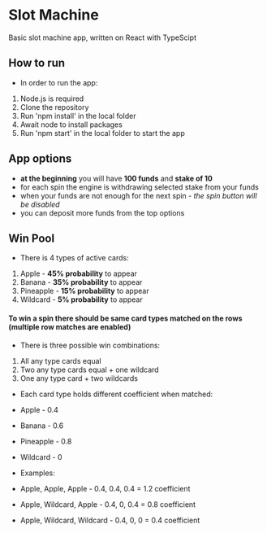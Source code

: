 # Slot Machine

Basic slot machine app, written on React with TypeScipt

## How to run

 * In order to run the app:
  1. Node.js is required
  1. Clone the repository
  1. Run 'npm install' in the local folder
  1. Await node to install packages
  1. Run 'npm start' in the local folder to start the app

## App options
 * **at the beginning** you will have **100 funds** and **stake of 10**
 * for each spin the engine is withdrawing selected stake from your funds
 * when your funds are not enough for the next spin - *the spin button will be disabled*
 * you can deposit more funds from the top options

## Win Pool
 * There is 4 types of active cards:
  1. Apple - **45% probability** to appear
  1. Banana - **35% probability** to appear
  1. Pineapple - **15% probability** to appear
  1. Wildcard - **5% probability** to appear

#### To win a spin there should be same card types matched on the rows (multiple row matches are enabled)

 * There is three possible win combinations:
  1. All any type cards equal
  1. Two any type cards equal + one wildcard
  1. One any type card + two wildcards

 * Each card type holds different coefficient when matched:
  * Apple - 0.4
  * Banana - 0.6
  * Pineapple - 0.8
  * Wildcard - 0

 * Examples:
  * Apple, Apple, Apple - 0.4, 0.4, 0.4 = 1.2 coefficient
  * Apple, Wildcard, Apple - 0.4, 0, 0.4 = 0.8 coefficient
  * Apple, Wildcard, Wildcard - 0.4, 0, 0 = 0.4 coefficient
